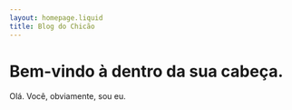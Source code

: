 ```yaml
---
layout: homepage.liquid
title: Blog do Chicão
---
```


# Bem-vindo à dentro da sua cabeça.

Olá. Você, obviamente, sou eu.
